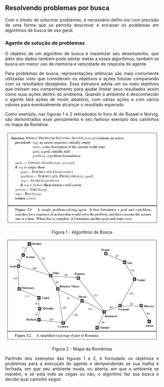 ## Resolvendo problemas por busca

  <p align="justify">Com o intuito de solucinar problemas, é necessário defini-los com precisão de uma forma que se permita descrever e encaixar os problemas em algorítmos de busca de uso geral.</p>

### Agente de solução de problemas

  <p align="justify">O objetivo de um algorítmo de busca é maximizar seu desempenho, que além dos dados também pode adotar metas a esses algoritimos, também se busca um menor uso de memória e velocidade de resposta do agente.</p>
  <p align="justify">Para problemas de busca, representações atômicas são mais comumente utilizadas visto que consideram os objetivos e ações futuras comparando com os resultados desejáveis. Essa estrutura adota um ou mais objetivos que treinam seu comportamento para ajudar limitar seus resultados assim como suas ações dentro do problema. Quando o ambiente é desconhecido o agente fará ações de modo aleatório, com várias ações e com vários valores para eventualmente alcançar o resultado esperado.</p>
  <p align="justify">Como exemplo, nas figuras 1 e 2 retiradodos lo livro AI de Russel e Norvig, são demontrados esse pensamento e seu famoso exemplo dos caminhos no mapa da Romênia:</p>

<div align="center">
<img src="Imagens/p2_f1.PNG" width="500px" alt="Imagem Criada pela inteligência artificial do bing" /> 
<figcaption> </figcaption>
</div>
<p align="center">Figura 1 - Algorítimo de Busca</p>

<div align="center">
<img src="Imagens/p2_f2.PNG" width="500px" alt="Imagem Criada pela inteligência artificial do bing" /> 
<figcaption> </figcaption>
</div>
<p align="center">Figura 2 - Mapa da Romênnia</p>

<p align="justify">Partindo dos exemplos das figuras 1 e 2, é formulado os objetivos e problemas para a execução do agente e dempendendo se sua malha é fechada, em que seu ambiente muda, ou aberta, em que o ambiente se mantém, e se está indo as cegas ou não, o algorítmo faz sua busca e decide qual caminho seguir.</p>






